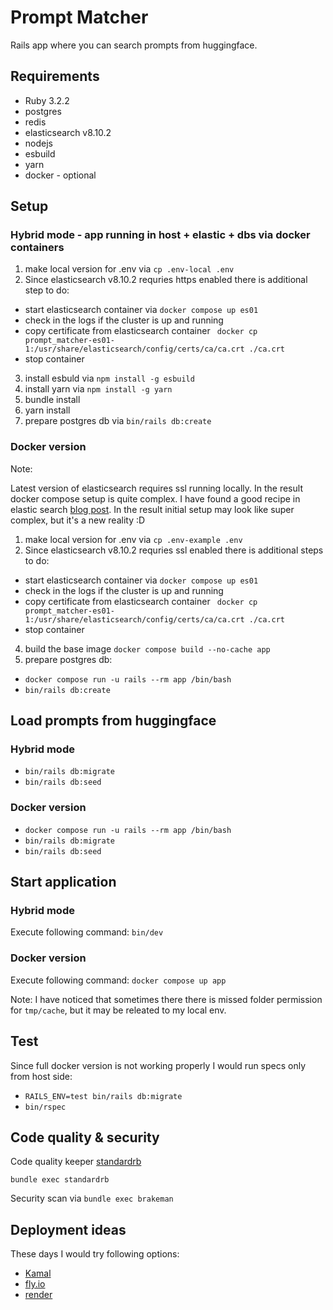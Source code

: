 # Prompt Matcher

Rails app where you can search prompts from huggingface.

## Requirements

* Ruby 3.2.2
* postgres
* redis
* elasticsearch v8.10.2
* nodejs
* esbuild
* yarn
* docker - optional

## Setup

### Hybrid mode - app running in host + elastic + dbs via docker containers

1. make local version for .env via `cp .env-local .env`
2. Since elasticsearch v8.10.2 requries https enabled there is additional step to do:
 - start elasticsearch container via `docker compose up es01`
 - check in the logs if the cluster is up and running
 - copy certificate from elasticsearch container ` docker cp prompt_matcher-es01-1:/usr/share/elasticsearch/config/certs/ca/ca.crt ./ca.crt`
 - stop container
3. install esbuld via `npm install -g esbuild`
4. install yarn via `npm install -g yarn`
5. bundle install
6. yarn install
7. prepare postgres db via `bin/rails db:create`


### Docker version

Note:

Latest version of elasticsearch requires ssl running locally. In the result docker compose setup is quite complex. I have found a good recipe in elastic search [blog post](https://www.elastic.co/blog/getting-started-with-the-elastic-stack-and-docker-compose). In the result initial setup may look like super complex, but it's a new reality :D

1. make local version for .env via `cp .env-example .env`
2. Since elasticsearch v8.10.2 requries ssl enabled there is additional steps to do:
 - start elasticsearch container via `docker compose up es01`
 - check in the logs if the cluster is up and running
 - copy certificate from elasticsearch container ` docker cp prompt_matcher-es01-1:/usr/share/elasticsearch/config/certs/ca/ca.crt ./ca.crt`
 - stop container
4. build the base image `docker compose build --no-cache app`
5. prepare postgres db:
  - `docker compose run -u rails --rm app /bin/bash`
  - `bin/rails db:create`

## Load prompts from huggingface

### Hybrid mode

- `bin/rails db:migrate`
- `bin/rails db:seed`

### Docker version

- `docker compose run -u rails --rm app /bin/bash`
- `bin/rails db:migrate`
- `bin/rails db:seed`

## Start application

### Hybrid mode

Execute following command: `bin/dev`

### Docker version

Execute following command: `docker compose up app`

Note: I have noticed that sometimes there there is missed folder permission for `tmp/cache`, but it may be releated to my local env.

## Test

Since full docker version is not working properly I would run specs only from host side:

- `RAILS_ENV=test bin/rails db:migrate`
- `bin/rspec`

## Code quality & security

Code quality keeper [standardrb](https://github.com/standardrb/standard)

`bundle exec standardrb`

Security scan via `bundle exec brakeman`

## Deployment ideas

These days I would try following options:

* [Kamal](https://kamal-deploy.org/)
* [fly.io](https://fly.io/docs/rails/)
* [render](https://render.com/docs/deploy-rails)
